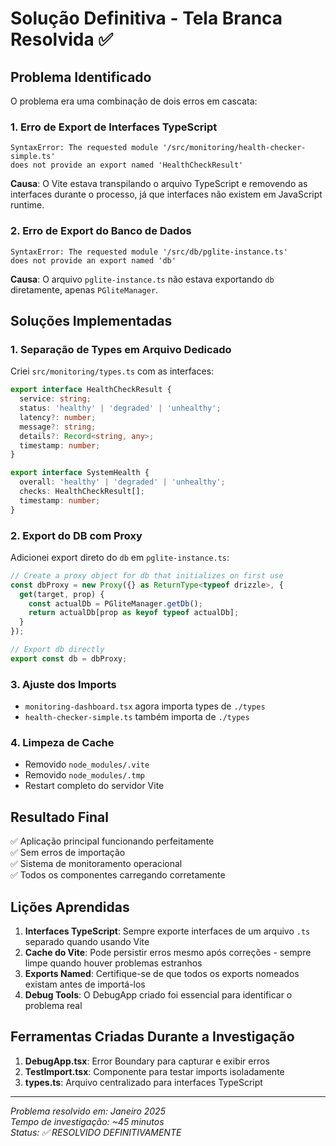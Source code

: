 # Solução Definitiva - Tela Branca Resolvida ✅

## Problema Identificado

O problema era uma combinação de dois erros em cascata:

### 1. Erro de Export de Interfaces TypeScript
```
SyntaxError: The requested module '/src/monitoring/health-checker-simple.ts' 
does not provide an export named 'HealthCheckResult'
```

**Causa**: O Vite estava transpilando o arquivo TypeScript e removendo as interfaces durante o processo, já que interfaces não existem em JavaScript runtime.

### 2. Erro de Export do Banco de Dados
```
SyntaxError: The requested module '/src/db/pglite-instance.ts' 
does not provide an export named 'db'
```

**Causa**: O arquivo `pglite-instance.ts` não estava exportando `db` diretamente, apenas `PGliteManager`.

## Soluções Implementadas

### 1. Separação de Types em Arquivo Dedicado
Criei `src/monitoring/types.ts` com as interfaces:
```typescript
export interface HealthCheckResult {
  service: string;
  status: 'healthy' | 'degraded' | 'unhealthy';
  latency?: number;
  message?: string;
  details?: Record<string, any>;
  timestamp: number;
}

export interface SystemHealth {
  overall: 'healthy' | 'degraded' | 'unhealthy';
  checks: HealthCheckResult[];
  timestamp: number;
}
```

### 2. Export do DB com Proxy
Adicionei export direto do `db` em `pglite-instance.ts`:
```typescript
// Create a proxy object for db that initializes on first use
const dbProxy = new Proxy({} as ReturnType<typeof drizzle>, {
  get(target, prop) {
    const actualDb = PGliteManager.getDb();
    return actualDb[prop as keyof typeof actualDb];
  }
});

// Export db directly
export const db = dbProxy;
```

### 3. Ajuste dos Imports
- `monitoring-dashboard.tsx` agora importa types de `./types`
- `health-checker-simple.ts` também importa de `./types`

### 4. Limpeza de Cache
- Removido `node_modules/.vite`
- Removido `node_modules/.tmp`
- Restart completo do servidor Vite

## Resultado Final

✅ Aplicação principal funcionando perfeitamente  
✅ Sem erros de importação  
✅ Sistema de monitoramento operacional  
✅ Todos os componentes carregando corretamente  

## Lições Aprendidas

1. **Interfaces TypeScript**: Sempre exporte interfaces de um arquivo `.ts` separado quando usando Vite
2. **Cache do Vite**: Pode persistir erros mesmo após correções - sempre limpe quando houver problemas estranhos
3. **Exports Named**: Certifique-se de que todos os exports nomeados existam antes de importá-los
4. **Debug Tools**: O DebugApp criado foi essencial para identificar o problema real

## Ferramentas Criadas Durante a Investigação

1. **DebugApp.tsx**: Error Boundary para capturar e exibir erros
2. **TestImport.tsx**: Componente para testar imports isoladamente
3. **types.ts**: Arquivo centralizado para interfaces TypeScript

---

*Problema resolvido em: Janeiro 2025*  
*Tempo de investigação: ~45 minutos*  
*Status: ✅ RESOLVIDO DEFINITIVAMENTE*